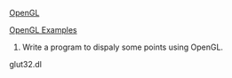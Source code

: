 [OpenGL](https://www.opengl.org/)

[OpenGL Examples](https://cs.lmu.edu/~ray/notes/openglexamples/)



1. Write a program to dispaly some points using OpenGL.

glut32.dl
